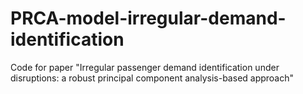 # PRCA-model-irregular-demand-identification
 Code for paper "Irregular passenger demand identification under disruptions: a robust principal component analysis-based approach"
